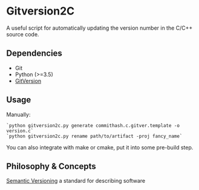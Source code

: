 
# Gitversion2C
A useful script for automatically updating the version number in the C/C++ source code.


## Dependencies

* Git
* Python (>=3.5)
* [GitVersion](https://gitversion.net/)

## Usage

Manually:

    `python gitversion2c.py generate commithash.c.gitver.template -o version.c`
    `python gitversion2c.py rename path/to/artifact -proj fancy_name`

You can also integrate with make or cmake, put it into some pre-build step.

## Philosophy & Concepts

[Semantic Versioning](https://semver.org/) a standard for describing software
